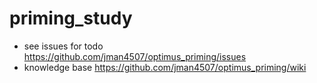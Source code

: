 # priming_study

- see issues for todo https://github.com/jman4507/optimus_priming/issues
- knowledge base https://github.com/jman4507/optimus_priming/wiki
